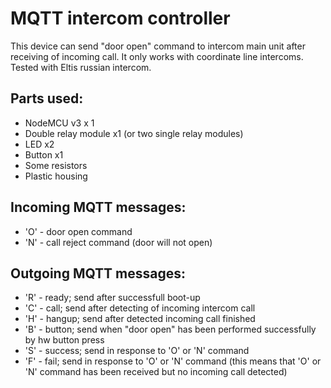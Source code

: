 # MQTT intercom controller

This device can send "door open" command to intercom main unit after receiving of incoming call. It only works with coordinate line intercoms. Tested with Eltis russian intercom.

## Parts used:
* NodeMCU v3 x 1
* Double relay module x1 (or two single relay modules)
* LED x2
* Button x1
* Some resistors
* Plastic housing

## Incoming MQTT messages:
* 'O' - door open command
* 'N' - call reject command (door will not open)

## Outgoing MQTT messages:
* 'R' - ready; send after successfull boot-up
* 'C' - call; send after detecting of incoming intercom call
* 'H' - hangup; send after detected incoming call finished
* 'B' - button; send when "door open" has been performed successfully by hw button press
* 'S' - success; send in response to 'O' or 'N' command
* 'F' - fail; send in response to 'O' or 'N' command (this means that 'O' or 'N' command has been received but no incoming call detected)
